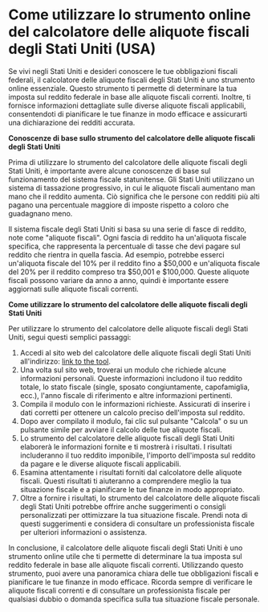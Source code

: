 Come utilizzare lo strumento online del calcolatore delle aliquote fiscali degli Stati Uniti (USA)
==================================================================================================

Se vivi negli Stati Uniti e desideri conoscere le tue obbligazioni fiscali federali, il calcolatore delle aliquote fiscali degli Stati Uniti è uno strumento online essenziale. Questo strumento ti permette di determinare la tua imposta sul reddito federale in base alle aliquote fiscali correnti. Inoltre, ti fornisce informazioni dettagliate sulle diverse aliquote fiscali applicabili, consentendoti di pianificare le tue finanze in modo efficace e assicurarti una dichiarazione dei redditi accurata.

**Conoscenze di base sullo strumento del calcolatore delle aliquote fiscali degli Stati Uniti**

Prima di utilizzare lo strumento del calcolatore delle aliquote fiscali degli Stati Uniti, è importante avere alcune conoscenze di base sul funzionamento del sistema fiscale statunitense. Gli Stati Uniti utilizzano un sistema di tassazione progressivo, in cui le aliquote fiscali aumentano man mano che il reddito aumenta. Ciò significa che le persone con redditi più alti pagano una percentuale maggiore di imposte rispetto a coloro che guadagnano meno.

Il sistema fiscale degli Stati Uniti si basa su una serie di fasce di reddito, note come "aliquote fiscali". Ogni fascia di reddito ha un'aliquota fiscale specifica, che rappresenta la percentuale di tasse che devi pagare sul reddito che rientra in quella fascia. Ad esempio, potrebbe esserci un'aliquota fiscale del 10% per il reddito fino a $50,000 e un'aliquota fiscale del 20% per il reddito compreso tra $50,001 e $100,000. Queste aliquote fiscali possono variare da anno a anno, quindi è importante essere aggiornati sulle aliquote fiscali correnti.

**Come utilizzare lo strumento del calcolatore delle aliquote fiscali degli Stati Uniti**

Per utilizzare lo strumento del calcolatore delle aliquote fiscali degli Stati Uniti, segui questi semplici passaggi:

1. Accedi al sito web del calcolatore delle aliquote fiscali degli Stati Uniti all'indirizzo: [link to the tool](https://www.onlinecalculatorsfree.com/it/financial/us-tax-brackets-calculator.html).
2. Una volta sul sito web, troverai un modulo che richiede alcune informazioni personali. Queste informazioni includono il tuo reddito totale, lo stato fiscale (single, sposato congiuntamente, capofamiglia, ecc.), l'anno fiscale di riferimento e altre informazioni pertinenti.
3. Compila il modulo con le informazioni richieste. Assicurati di inserire i dati corretti per ottenere un calcolo preciso dell'imposta sul reddito.
4. Dopo aver compilato il modulo, fai clic sul pulsante "Calcola" o su un pulsante simile per avviare il calcolo delle tue aliquote fiscali.
5. Lo strumento del calcolatore delle aliquote fiscali degli Stati Uniti elaborerà le informazioni fornite e ti mostrerà i risultati. I risultati includeranno il tuo reddito imponibile, l'importo dell'imposta sul reddito da pagare e le diverse aliquote fiscali applicabili.
6. Esamina attentamente i risultati forniti dal calcolatore delle aliquote fiscali. Questi risultati ti aiuteranno a comprendere meglio la tua situazione fiscale e a pianificare le tue finanze in modo appropriato.
7. Oltre a fornire i risultati, lo strumento del calcolatore delle aliquote fiscali degli Stati Uniti potrebbe offrire anche suggerimenti o consigli personalizzati per ottimizzare la tua situazione fiscale. Prendi nota di questi suggerimenti e considera di consultare un professionista fiscale per ulteriori informazioni o assistenza.

In conclusione, il calcolatore delle aliquote fiscali degli Stati Uniti è uno strumento online utile che ti permette di determinare la tua imposta sul reddito federale in base alle aliquote fiscali correnti. Utilizzando questo strumento, puoi avere una panoramica chiara delle tue obbligazioni fiscali e pianificare le tue finanze in modo efficace. Ricorda sempre di verificare le aliquote fiscali correnti e di consultare un professionista fiscale per qualsiasi dubbio o domanda specifica sulla tua situazione fiscale personale.